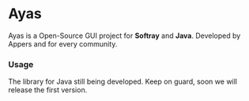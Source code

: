 # Ayas
Ayas is a Open-Source GUI project for **Softray** and **Java**.
Developed by Appers and for every community.
### Usage
The library for Java still being developed. Keep on guard, soon we will release the first version.
